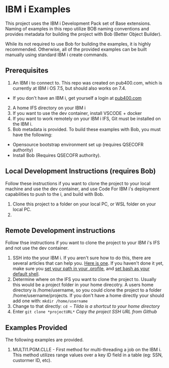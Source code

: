 # IBM i Examples

This project uses the IBM i Development Pack set of Base extensions.  Naming of examples in this repo utilize BOB naming conventions and provides metadata for building the project with Bob (Better Object Builder).  

While its not required to use Bob for building the examples, it is highly recommended.  Otherwise, all of the provided examples can be built manually using standard IBM i create commands.

## Prerequisites
1. An IBM i to connect to.  This repo was created on pub400.com, which is currently at IBM i OS 7.5, but should also works on 7.4.
- If you don't have an IBM i, get yourself a login at [pub400.com](https://pub400.com)
2. A home IFS directory on your IBM i
3. If you want to use the dev container, install VSCODE + docker
4. If you want to work remotely on your IBM i IFS, Git must be installed on the IBM i.
4. Bob metadata is provided. To build these examples with Bob, you must have the following:
- Opensource bootstrap environment set up (requires QSECOFR authority)
- Install Bob (Requires QSECOFR authority).

## Local Development Instructions (requires Bob)
Follow these instructions if you want to clone the project to your local machine and use the dev container, and use Code For IBM i's deployment capabilities to push to the i, and build with Bob.
1. Clone this project to a folder on your local PC, or WSL folder on your local PC.
2. 
## Remote Development instructions
Follow thse instructions if you want to clone the project to your IBM i's IFS and not use the dev container.

1. SSH into the your IBM i.  If you aren't sure how to do this, there are several articles that can help you.  [Here is one](https://www.seidengroup.com/how-to-configure-and-use-ssh-on-ibm-i/).  If you haven't done it yet, make sure you [set your path in your .profile](https://ibmi-oss-docs.readthedocs.io/en/latest/user_setup/README.html#step-5-configure-your-path), and [set bash as your default shell](https://ibmi-oss-docs.readthedocs.io/en/latest/troubleshooting/SETTING_BASH.html).
2. Determine where on the IFS you want to clone the project to.  Usually this would be a project folder in your home direcotry.  A users home directory is /home/username, so you could clone the project to a folder /home/username/projects.  If you don't have a home directly your should add one with: `mkdir /home/username`
3. Change to that directly: `cd ~`   *Tilda is a shortcut to your home directory*
4. Enter `git clone *projectURL*` *Copy the project SSH URL from Github*


## Examples Provided
The following examples are provided.
1. MULTI1.PGM.CLLE - First method for multi-threading a job on the IBM i.  This method utilizes range values over a key ID field in a table (eg: SSN, custormer ID, etc).

